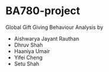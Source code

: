 # BA780-project
Global Gift Giving Behaviour Analysis by
- Aishwarya Jayant Rauthan
- Dhruv Shah
- Haaniya Umair
- Yifei Cheng
- Setu Shah
